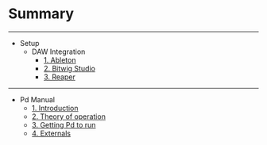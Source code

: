 # Summary
*** 
* Setup
  * DAW Integration
    * [1. Ableton](Setup_Ableton.md)
    * [2. Bitwig Studio](Setup_Bitwig.md)
    * [3. Reaper](Setup_Reaper.md)
    
*** 
* Pd Manual
  * [1. Introduction](PdM_Introduction.md)
  * [2. Theory of operation](PdM_TheoryOfOperation.md)
  * [3. Getting Pd to run](PdM_Run.md)
  * [4. Externals](PdM_Externals.md)


